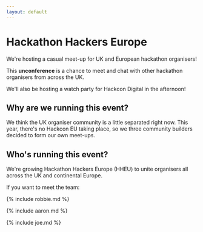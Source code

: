 ```yaml
---
layout: default
---
```

# Hackathon Hackers Europe
We're hosting a casual meet-up for UK and European hackathon organisers!

This **unconference** is a chance to meet and chat with other hackathon organisers from across the UK. 

We'll also be hosting a watch party for Hackcon Digital in the afternoon!

## Why are we running this event?
We think the UK organiser community is a little separated right now. This year, there's no Hackcon EU taking place,
so we three community builders decided to form our own meet-ups. 

## Who's running this event?
We're growing Hackathon Hackers Europe (HHEU) to unite organisers all across the UK and continental Europe.

If you want to meet the team:

{% include robbie.md %}

{% include aaron.md %}

{% include joe.md %}

